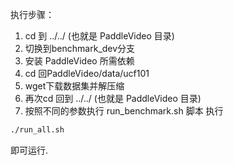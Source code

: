 执行步骤：
1. cd 到 ../../ (也就是 PaddleVideo 目录)
2. 切换到benchmark_dev分支
3. 安装 PaddleVideo 所需依赖
4. cd 回PaddleVideo/data/ucf101
5. wget下载数据集并解压缩
6. 再次cd 回到 ../../ (也就是 PaddleVideo 目录)
8. 按照不同的参数执行 run_benchmark.sh 脚本
执行
```bash
./run_all.sh
```
即可运行.
